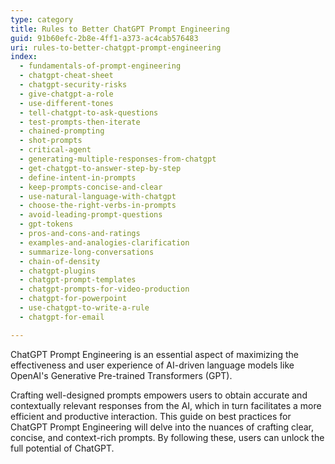 ```yaml
---
type: category
title: Rules to Better ChatGPT Prompt Engineering
guid: 91b60efc-2b8e-4ff1-a373-ac4cab576483
uri: rules-to-better-chatgpt-prompt-engineering
index:
  - fundamentals-of-prompt-engineering
  - chatgpt-cheat-sheet
  - chatgpt-security-risks
  - give-chatgpt-a-role
  - use-different-tones
  - tell-chatgpt-to-ask-questions
  - test-prompts-then-iterate
  - chained-prompting
  - shot-prompts
  - critical-agent
  - generating-multiple-responses-from-chatgpt
  - get-chatgpt-to-answer-step-by-step
  - define-intent-in-prompts
  - keep-prompts-concise-and-clear
  - use-natural-language-with-chatgpt
  - choose-the-right-verbs-in-prompts
  - avoid-leading-prompt-questions
  - gpt-tokens
  - pros-and-cons-and-ratings
  - examples-and-analogies-clarification
  - summarize-long-conversations
  - chain-of-density
  - chatgpt-plugins
  - chatgpt-prompt-templates
  - chatgpt-prompts-for-video-production
  - chatgpt-for-powerpoint
  - use-chatgpt-to-write-a-rule
  - chatgpt-for-email

---
```


ChatGPT Prompt Engineering is an essential aspect of maximizing the effectiveness and user experience of AI-driven language models like OpenAI's Generative Pre-trained Transformers (GPT).

Crafting well-designed prompts empowers users to obtain accurate and contextually relevant responses from the AI, which in turn facilitates a more efficient and productive interaction. This guide on best practices for ChatGPT Prompt Engineering will delve into the nuances of crafting clear, concise, and context-rich prompts. By following these, users can unlock the full potential of ChatGPT.
